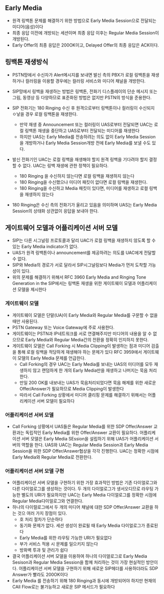 ## Early Media

- 원격 링백톤 문제를 해결하기 위한 방법으로 Early Media Session으로 전달되는 미디어(음성)이다
- 최종 응답 이전에 개방되는 세션이며 최종 응답 이후는 Regular Media Session이 개방된다.
- Early Offer의 최종 응답은 200OK이고, Delayed Offer의 최종 응답은 ACK이다.

## 링백톤 재생방식

- PSTN망에서 수신자가 Alert메시지를 보내면 발신 측의 PBX가 로컬 링백톤을 재생하거나 컬러링을 이용할 경우에는 컬러링 서비스와 미디어 채널을 개방한다.

- SIP망에서 링백을 재생하는 방법은 링백톤, 전화기 디스플레이의 단순 메시지 또는 그림, 동영상 등 다양하므로 표준화된 방법은 없지만 PSTN의 방식을 준용한다.
- SIP 전화기는 180 Ringing 수신 후 원격으로부터 링백톤이나 컬러링이 수신되지 ㅇ낳을 경우 로컬 링백톤을 재생한다.
  - 만약 재생 중 Announcement 또는 컬러링이 UAS로부터 전달되면 UAC는 로컬 링백톤 재생을 중단하고 UAS로부터 전달되는 미디어를 재생한다
  - 하지만 UAS는 Early Media를 전송하려는 의도 없이 Early Media Session을 개방하거나 Early Media Session개방 전에 Early Media를 보낼 수도 있다.
- 발신 전화기인 UAC는 로컬 링백을 재생해야 할지 원격 링백을 기다려야 할지 결정할 수 없다. UAC는 링백 재생에 관한 정책이 필요하다.
  - 180 Ringing 을 수신하지 않는다면 로컬 링백을 재생하지 않는다
  - 180 Ringing을 수신했으나 미디어 패킷이 없다면 로컬 링백을 재생한다.
  - 180 Ringing을 수신하고 Media 패킷이 있다면, 미디어를 재생하고 로컬 링백을 재생하지 않는다
- 180 Ringing은 수신 측의 전화기가 울리고 있음을 의미하며 UAS는 Early Media Session의 상태화 상관없이 응답을 보내야 한다.

## 게이트웨어 모델과 어플리케이션 서버 모델

- SIP는 다른 시그널링 프로토콜과 달리 UAC가 로컬 링백을 재생하지 않도록 할 수 있는 Early Media indicator가 없다.
- UAS가 원격 링백톤이나 announcement를 제공하려는 의도를 UAC에게 전달할 수 없다.
- SIP와 Media의 경로가 서로 달라서 SIP시그널링보다 Media가 먼저 도착할 가능성이 있다.
- 위의 문제를 해결하기 위해서 RFC 3960 Early Media and Ringing Tone Generation in the SIP에서는 링백톤 재생을 위한 게이트웨이 모델과 어플리케이션 모델을 제시한다

### 게이트웨이 모델

- 게이트웨이 모델은 단말(UA)이 Early Media와 Regular Media를 구문할 수 없을 때만 사용된다.
- PSTN Gateway 또는 Voice Gateway에 주로 사용한다.
- 게이트웨이는 PSTN과 IP네트워크를 서로 연결해주지만 미디어의 내용을 알 수 없으므로 Early Media와 Regular Media간의 전환을 정확히 인지하지 못한다.
- 게이트웨이 모델은 Call Forking 시 Media Clipping이 발생하는 점과 미디어 검출을 통해 로컬 링백을 적당하게 재생해야 하는 문제가 있다 RFC 3959에서 게이트웨이 모델의 Early Media 문제를 언급한다.
  - Call Forking의 경우 UAC는 Early Media를 보내는 UAS의 미디어를 모두 재생하지 않고 랜덤하게 한 개의 Early Media만을 재생하고 나머지는 묵음 처리한다.
  - 만일 200 OK를 내보내는 UAS가 묵음처리되었다면 묵음 해제를 위한 새로운 Offer/Answer가 필요하므로 Media Clipping이 발생한다
  - 따라서 Call Forking 상황에서 미디어 클리핑 문제를 해결하기 위해서는 어플리케이션 서버 모델이 필요하다

### 어플리케이션 서버 모델

- Call Forking 상황에서 UAS들은 Regular Media를 위한 SDP Offer/Answer 교환과는 독립적인 Early Media를 위한 Offer/Answer 교환이 필요하다. 어플리케이션 서버 모델은 Early Media SEssion을 설립하기 위해 UAS가 어플리케이션 서버의 역할을 한다. UAS와 UAC는 Regular Media Session과 Early Media Session을 위한 SDP Offer/Answer협상을 각각 진행한다. UAC는 정확한 시점에 Early Media와 Regular Media로 전환한다.



### 어플리케이션 서버 모델 구현

- 어플리케이션 서버 모델을 구현하기 위한 가장 효과적인 방법은 기존 다이얼로그와 다른 다이얼로그를 생성하는 것이다. 두 개의 다이얼로그가 생서오디므로 라우팅 가능한 별도의 URI가 필요하지만 UAC는 Early Media 다이얼로그를 정확한 시점에 Regular Media다이얼로그와 연결한다.
- 하나의 다이럴로그에서 두 개의 미디어 채널에 대한 SDP Offer/Answer 교환을 하는 것으 여러 가지 장점이 있다.
  - 호 처리 절차가 단순하다
  - 동기화 문제가 없다. 세션 생성이 완료될 때 Early Media 다이얼로그가 종료된다
  - Early Media를 위한 라우팅 가능한 URI가 필요없다
  - 부가 서비스 적용 시 문제를 일으키지 않는다
  - 방화벽 투과 및 관리가 쉽다
- 결국 어플리케이션 서버 모델을 이용하여 하나의 다이얼로그로 Early Media Sesison과 Regular Media Session을 함께 처리하는 것이 가장 현실적인 방안이다. 어플리케이션 서버 모델을 구현하기 위해 새로운 SIP헤더를 사용하더라도 SDP Answer가 빨라도 200OK이다
- Early Media 를 전송하기 위해 180 Ringing과 동시에 개방되어야 하지만 현재의 CAll Flow로는 불가능하고 새로운 SIP 메서드가 필요하다


